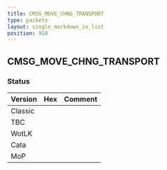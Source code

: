 ```yaml
---
title: CMSG_MOVE_CHNG_TRANSPORT
type: packets
layout: single_markdown_in_list
position: 910
---
```


## CMSG_MOVE_CHNG_TRANSPORT

### Status

Version    | Hex        | Comment
---------- | ---------- | ---------- 
Classic    |            |
TBC        |            |
WotLK      |            |
Cata       |            |
MoP        |            |